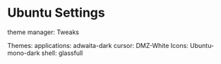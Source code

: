 # Ubuntu Settings

theme manager: Tweaks

Themes:
applications: adwaita-dark
cursor: DMZ-White
Icons: Ubuntu-mono-dark
shell: glassfull
